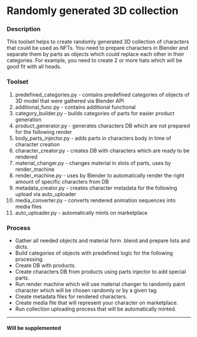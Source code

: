 # Randomly generated 3D collection

### Description
This toolset helps to create randomly generated 3D collection of characters that could be used as NFTs.
You need to prepare characters in Blender and separate them by parts as objects which could replace each other in their categories.
For example, you need to create 2 or more hats which will be good fit with all heads.

### Toolset
1. predefined_categories.py - contains predefined categories of objects of 3D model that were gathered via Blender API
2. additional_func.py - contains additional functional
3. category_builder.py - builds categories of parts for easier product generation
4. product_generator.py - generates characters DB which are not prepared for the following render
5. body_parts_injector.py - adds parts in characters body in time of character creation
6. character_creator.py - creates DB with characters which are ready to be rendered
7. material_changer.py - changes material in slots of parts, uses by render_machine 
8. render_machine.py - uses by Blender to automatically render the right amount of specific characters from DB 
9. metadata_creator.py - creates character metadata for the following upload via auto_uploader 
10. media_converter.py - converts rendered animation sequences into media files 
11. auto_uploader.py - automatically mints on marketplace

### Process
- Gather all needed objects and material form .blend and prepare lists and dicts.
- Build categories of objects with predefined logic for the following processing.
- Create DB with products.
- Create characters DB from products using parts injector to add special parts.
- Run render machine which will use material changer to randomly paint character which will be chosen randomly or by a given tag.
- Create metadata files for rendered characters.
- Create media file that will represent your character on marketplace.
- Run collection uploading process that will be automatically minted.


---
#### Will be supplemented
